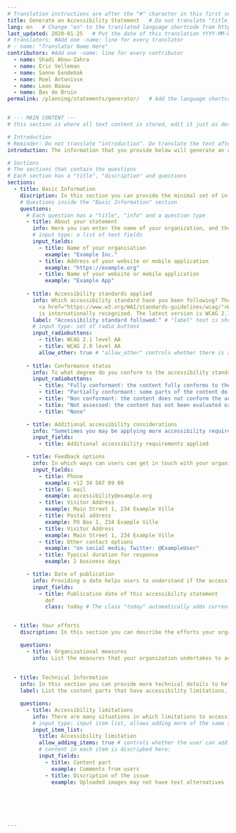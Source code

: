 ```yaml
---
# Translation instructions are after the "#" character in this first section. (They are comments that do not show up in the web page.)
title: Generate an Accessibility Statement   # Do not translate "title:". Do translate the text after "title:".
lang: en   # Change "en" to the translated language shortcode from https://www.iana.org/assignments/language-subtag-registry/language-subtag-registry
last_updated: 2020-01-25   # Put the date of this translation YYYY-MM-DD (with month in the middle)
# translators: #Add one -name: line for every translator
# - name: "Translator Name Here"
contributors: #Add one -name: line for every contributor 
  - name: Shadi Abou-Zahra
  - name: Eric Velleman
  - name: Sanne Eendebak
  - name: Roel Antonisse
  - name: Leon Baauw
  - name: Bas de Bruin
permalink: /planning/statements/generator/   # Add the language shortcode to the end; for example /fundamentals/accessibility-intro/nl


# --- MAIN CONTENT ---
# this section is where all text content is stored, edit it just as described above

# Introduction
# Reminder: Do not translate "introduction". Do translate the text after "introduction:"
introduction: The information that you provide below will generate an accessibility statement that you can download and further refine. None of the fields are required. None of the information you enter is stored outside your web browser.

# Sections
# The sections that contain the questions
# Each section has a "title", "discription" and questions
sections:
  - title: Basic Information
    discription: In this section you can provide the minimal set of information recommended for your accessibility statement. This includes information about your organization, the accessibility standards you applied, and your contact information for feedback.
    # Questions inside the "Basic Information" section
    questions:
      # Each question has a "title", "info" and a question type
      - title: About your statement
        info: Here you can enter the name of your organization, and the web address and name of your website or mobile application. For mobile applications, include version information and the release date, to identify a specific version.
        # input type: a list of text fields
        input_fields:
          - title: Name of your organisation
            example: "Example Inc."
          - title: Address of your website or mobile application
            example: "https://example.org"
          - title: Name of your website or mobile application
            example: "Example App"
      
      - title: Accessibility standards applied
        info: Which accessibility standard have you been following? The 
          <a href="https://www.w3.org/WAI/standards-guidelines/wcag/">Web Content Accessibility Guidelines (WCAG)</a>
          is internationally recognized. The latest version is WCAG 2.1.
        label: "Accessibility standard followed:" # "label" text is shown above the input buttons
        # input type: set of radio buttons
        input_radiobuttons:
          - title: WCAG 2.1 level AA
          - title: WCAG 2.0 level AA
          allow_other: true # "allow_other" controls whether there is an "Other" option at the bottom
      
      - title: Conformance status
        info: To what degree do you conform to the accessibility standard stated in the previous section? Sometimes there are justifiable reasons to not fully conform. You can indicate parts that do not yet fully conform, including guidance on how users can find help, in later sections of this form.
        input_radiobuttons: 
          - title: "Fully conformant: the content fully conforms to the accessibility standard without any exceptions"
          - title: "Partially conformant: some parts of the content do not fully conform to the accessibility standard (you can indicate these parts in later sections of this form)"
          - title: "Non conformant: the content does not conform the accessibility standard" 
          - title: "Not assessed: the content has not been evaluated or the evaluation results are not available"
          - title: "None"

      - title: Additional accessibility considerations
        info: "Sometimes you may be applying more accessibility requirements than those specified in the accessibility standard stated above. For example, you may be providing sign language videos or real-time captioning for live media. Here you can list these additional accessibility requirements. <br><strong>Example:</strong> “Although our goal is WCAG 2.1 Level AA conformance, we have also applied some Level AAA Success Criteria: Images of text are only used for decorative purposes. Re-authentication after a session expires does not cause loss of data. Some videos have sign language interpretation.”"
        input_fields: 
          - title: Additional accessibility requirements applied

      - title: Feedback options
        info: In which ways can users can get in touch with your organization when they encounter an accessibility barrier? Ideally you should provide more than one option. Also indicate the duration after which users can expect a response from your organization.
        input_fields: 
          - title: Phone
            example: +12 34 567 89 00
          - title: E-mail
            example: accessibility@example.org
          - title: Visitor Address
            example: Main Street 1, 234 Example Ville
          - title: Postal address
            example: PO Box 1, 234 Example Ville
          - title: Visitor Address
            example: Main Street 1, 234 Example Ville
          - title: Other contact options
            example: "on social media; Twitter: @ExampleUser"
          - title: Typical duration for response
            example: 2 business days

      - title: Date of publication
        info: Providing a date helps users to understand if the accessibility statement is being actively maintained or outdated. Ideally the date of an accessibility statement should not exceed one year, or it may be considered unmaintained. Writing out the month makes the date clearer internationally (eg. "1 February 2019" rather than "01/02/2019", which is ambiguous).
        input_fields:
          - title: Publication date of this accessibility statement
            def
            class: today # The class "today" automatically adds current date to input field


  - title: Your efforts
    discription: In this section you can describe the efforts your organization takes to ensure accessibility. This helps users to understand your sincerity and the validity of the claims you make in your accessibility statement.

    questions:
      - title: Organizational measures
        info: List the measures that your organization undertakes to achieve sustainable accessibility. This includes measures such as procurement actions, training, raising awareness, and quality assurance. Some of these measures are pre-defined for your convenience but you can add more as needed.
  
  
  - title: Technical Information
    info: In this section you can provide more technical details to help users understand any issues they may be observing. This includes information about compatibility with web browsers and assistive technologies.
    label: List the content parts that have accessibility limitations, a description of the issue that may be observed by users, a brief explanation of why the issue occurs, and what to do in the mean time, such as who to contact or where to find accessibility alternatives where appropriate.

    questions:
      - title: Accessibility limitations
        info: There are many situations in which limitations to accessibility can occur. For example, you may not be able ensure instant accessibility of user-generated content. Providing transparency on such situations helps users to understand any issue they may be observing, and to find alternatives where applicable. Under the EU Web Accessibility Directive, public bodies are required to provide information on the parts of the content that do not conform, the reason for not conforming, and, if applicable, where to find accessible alternatives.
        # input type: input item list, allows adding more of the same type of item
        input_item_list:
          title: Accessibility limitation
          allow_adding_items: true # controls whether the user can add more of this type of item
          # content in each item is discripbed here:
          input_fields:
            - title: Content part
              example: Comments from users
            - title: Discription of the issue
              example: Uploaded images may not have text alternatives






---
```


